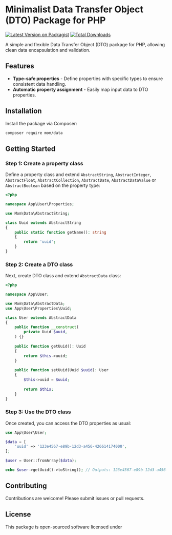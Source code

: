 # Minimalist Data Transfer Object (DTO) Package for PHP

[![Latest Version on Packagist](https://img.shields.io/packagist/v/mom/data.svg?style=flat-square)](https://packagist.org/packages/mom/data)
[![Total Downloads](https://img.shields.io/packagist/dt/mom/data.svg?style=flat-square)](https://packagist.org/packages/mom/data)

A simple and flexible Data Transfer Object (DTO) package for PHP, allowing clean data encapsulation and validation.

## Features

- **Type-safe properties** - Define properties with specific types to ensure consistent data handling.
- **Automatic property assignment** - Easily map input data to DTO properties.

## Installation

Install the package via Composer:

```bash
composer require mom/data
```

## Getting Started

### Step 1: Create a property class

Define a property class and extend `AbstractString`, `AbstractInteger`, `AbstractFloat`, `AbstractCollection`, `AbstractDate`, `AbstractDataValue` or `AbstractBoolean` based on the property type:

```php
<?php

namespace App\User\Properties;

use Mom\Data\AbstractString;

class Uuid extends AbstractString
{
    public static function getName(): string
    {
        return 'uuid';
    }
}
```

### Step 2: Create a DTO class

Next, create DTO class and extend `AbstractData` class:

```php
<?php

namespace App\User;

use Mom\Data\AbstractData;
use App\User\Properties\Uuid;

class User extends AbstractData
{
    public function __construct(
        private Uuid $uuid,
    ) {}
    
    public function getUuid(): Uuid
    {
        return $this->uuid;
    }
    
    public function setUuid(Uuid $uuid): User
    {
        $this->uuid = $uuid;
        
        return $this;
    }
}
```

### Step 3: Use the DTO class

Once created, you can access the DTO properties as usual:

```php
use App\User\User;

$data = [
    'uuid' => '123e4567-e89b-12d3-a456-426614174000',
];

$user = User::fromArray($data);

echo $user->getUuid()->toString(); // Outputs: 123e4567-e89b-12d3-a456-426614174000
```

## Contributing

Contributions are welcome! Please submit issues or pull requests.

## License

This package is open-sourced software licensed under